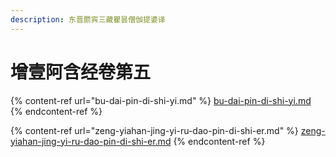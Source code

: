 ```yaml
---
description: 东晋罽宾三藏瞿昙僧伽提婆译
---
```


# 增壹阿含经卷第五

{% content-ref url="bu-dai-pin-di-shi-yi.md" %}
[bu-dai-pin-di-shi-yi.md](bu-dai-pin-di-shi-yi.md)
{% endcontent-ref %}

{% content-ref url="zeng-yiahan-jing-yi-ru-dao-pin-di-shi-er.md" %}
[zeng-yiahan-jing-yi-ru-dao-pin-di-shi-er.md](zeng-yiahan-jing-yi-ru-dao-pin-di-shi-er.md)
{% endcontent-ref %}

